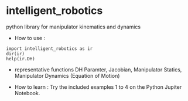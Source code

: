 # intelligent_robotics
python library for manipulator kinematics and dynamics

- How to use : 
```
import intelligent_robotics as ir
dir(ir)
help(ir.DH)
```

- representative functions 
DH Paramter, Jacobian, Manipulator Statics, Manipulator Dynamics (Equation of Motion)

- How to learn :
Try the included examples 1 to 4 on the Python Jupiter Notebook.
